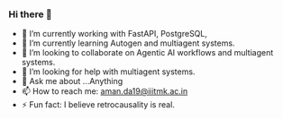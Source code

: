 ### Hi there 👋

<!--
**AmanBhashkar/AmanBhashkar** is a ✨ _special_ ✨ repository because its `README.md` (this file) appears on your GitHub profile.

Here are some ideas to get you started:

-->
- 🔭 I’m currently working with FastAPI, PostgreSQL, 
- 🌱 I’m currently learning Autogen and multiagent systems.
- 👯 I’m looking to collaborate on Agentic AI workflows and multiagent systems.
- 🤔 I’m looking for help with multiagent systems.
- 💬 Ask me about ...Anything
- 📫 How to reach me: aman.da19@iiitmk.ac.in
- ⚡ Fun fact: I believe retrocausality is real. 
